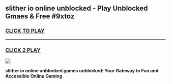 
## slither io online unblocked - Play Unblocked Gmaes & Free #9xtoz
<h3>
<a href="https://news.freeplayer.one?title=slither_io_online_unblocked&ref=03M">CLICK TO PLAY</a></h3>
<hr>

<h3>
<a href="https://news.freeplayer.one?title=slither_io_online_unblocked&ref=03M">CLICK 2 PLAY</a>
  
</h3>

<a href="https://news.freeplayer.one?title=slither_io_online_unblocked&ref=03M"><img src="https://clearcache.store/games.png"></a>


**slither io online unblocked games unblocked: Your Gateway to Fun and Accessible Online Gaming**
